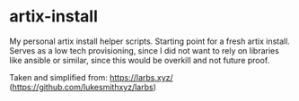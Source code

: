 # artix-install

My personal artix install helper scripts. Starting point for a fresh artix install.
Serves as a low tech provisioning, since I did not want to rely on libraries like ansible or
similar, since this would be overkill and not future proof.

Taken and simplified from: https://larbs.xyz/ (https://github.com/lukesmithxyz/larbs)
